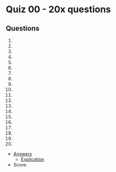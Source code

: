 # Quiz 00 - 20x questions

## Questions
1.
2.
3.
4.
5.
6.
7.
8.
9.
10.
11.
12.
13.
14.
15.
16.
17.
18.
19.
20.
* [Answers]()
    * [Explication]()
* Score: 
